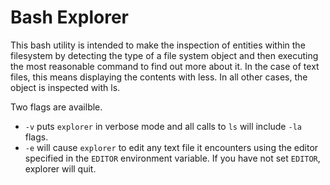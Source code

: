 # Bash Explorer
This bash utility is intended to make the inspection of entities within the filesystem by detecting the type of a file system object and then executing the most reasonable command to find out more about it. In the case of text files, this means displaying the contents with less. In all other cases, the object is inspected with ls.

Two flags are availble. 
* `-v` puts `explorer` in verbose mode and all calls to `ls` will include `-la` flags.
* `-e` will cause `explorer` to edit any text file it encounters using the editor specified in the `EDITOR` environment variable. If you have not set `EDITOR`, explorer will quit.
